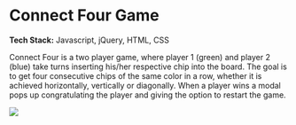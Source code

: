 # Connect Four Game	

**Tech Stack:** Javascript, jQuery, HTML, CSS

Connect Four is a two player game, where player 1 (green) and player 2 (blue) take turns inserting his/her respective chip into the board.  The goal is to get four consecutive chips of the same color in a row, whether it is achieved horizontally, vertically or diagonally. When a player wins a modal pops up congratulating the player and giving the option to restart the game.

<img src="connect_four_demo.gif">

